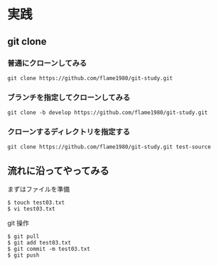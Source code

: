 # 実践

## git clone

### 普通にクローンしてみる

```
git clone https://github.com/flame1980/git-study.git
```

### ブランチを指定してクローンしてみる

```
git clone -b develop https://github.com/flame1980/git-study.git
```

### クローンするディレクトリを指定する

```
git clone https://github.com/flame1980/git-study.git test-source
```

## 流れに沿ってやってみる

まずはファイルを準備
```
$ touch test03.txt
$ vi test03.txt
```

git 操作
```
$ git pull
$ git add test03.txt
$ git commit -m test03.txt
$ git push
```
